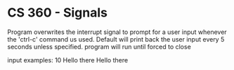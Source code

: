 # CS 360 - Signals

Program overwrites the interrupt signal to prompt for a user input whenever the 'ctrl-c' command us used.
Default will print back the user input every 5 seconds unless specified.
program will run until forced to close

input examples:
    <time> <phrase>
      10 Hello there
    <phrase>
      Hello there
